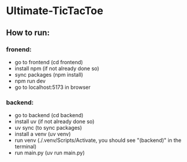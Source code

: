 # Ultimate-TicTacToe

## How to run:

### fronend:

- go to frontend (cd frontend)
- install npm (if not already done so)
- sync packages (npm install)
- npm run dev
- go to localhost:5173 in browser

### backend:

- go to backend (cd backend)
- install uv (if not already done so)
- uv sync (to sync packages)
- install a venv (uv venv)
- run venv (./.venv/Scripts/Activate, you should see "(backend)" in the terminal)
- run main.py (uv run main.py)
